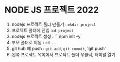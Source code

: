# NODE JS 프로젝트 2022

1. nodejs 프로젝트 폴더 만들기 : `mkdir project`
2. 프로젝트 폴더에 진입 :`cd project`
3. nodejs 프로젝트 생성 : ```npm init -y`
4. 부모 폴더로 이동 : `cd ..`
5. git hub 에 push : `git add`, `git commit`,
   'git push'
6. 왼쪽 프로젝트 목록에서 프로젝트 폴더 우클릭,
   터미널 열기
